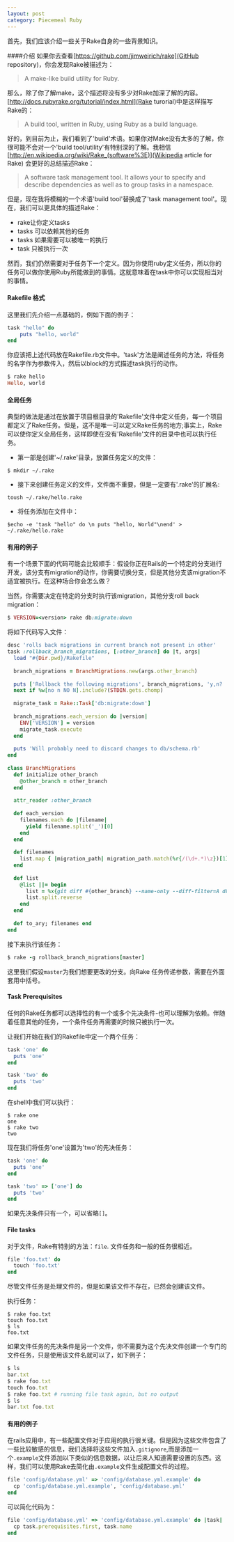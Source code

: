 ```yaml
---
layout: post
category: Piecemeal Ruby
---
```

首先，我们应该介绍一些关于Rake自身的一些背景知识。

####介绍
如果你去查看[https://github.com/jimweirich/rake](GitHub repository)，你会发现Rake被描述为：

>A make-like build utility for Ruby.

那么，除了你了解make，这个描述将没有多少对Rake加深了解的内容。[http://docs.rubyrake.org/tutorial/index.html](Rake turorial)中是这样描写Rake的：

> A build tool, written in Ruby, using Ruby as a build language.

好的，到目前为止，我们看到了'build'术语。如果你对Make没有太多的了解，你很可能不会对一个'build tool/utility'有特别深的了解。我相信[http://en.wikipedia.org/wiki/Rake_(software%3E)](Wikipedia article for Rake) 会更好的总结描述Rake：

> A software task management tool. It allows your to specify and describe dependencies as well as to group tasks in a namespace.

但是，现在我将模糊的一个术语'build tool'替换成了'task management tool'。现在，我们可以更具体的描述Rake：

* rake让你定义tasks
* tasks 可以依赖其他的任务
* tasks 如果需要可以被唯一的执行
* task 只被执行一次

然而，我们仍然需要对于任务下一个定义。因为你使用ruby定义任务，所以你的任务可以做你使用Ruby所能做到的事情。这就意味着在task中你可以实现相当对的事情。

#### Rakefile 格式
这里我们先介绍一点基础的，例如下面的例子：

```ruby
task "hello" do 
	puts "hello, world"
end
```

你应该把上述代码放在Rakefile.rb文件中。'task'方法是阐述任务的方法，将任务的名字作为参数传入，然后以block的方式描述task执行的动作。

```ruby
$ rake hello	
Hello, world
```

#### 全局任务
典型的做法是通过在放置于项目根目录的'Rakefile'文件中定义任务，每一个项目都定义了Rake任务。但是，这不是唯一可以定义Rake任务的地方;事实上，Rake可以使你定义全局任务，这样即使在没有'Rakefile'文件的目录中也可以执行任务。

- 第一部是创建'~/.rake'目录，放置任务定义的文件：

```
$ mkdir ~/.rake
```

- 接下来创建任务定义的文件，文件面不重要，但是一定要有'.rake'的扩展名:

```
toush ~/.rake/hello.rake
```

- 将任务添加在文件中：

```
$echo -e 'task "hello" do \n puts "hello, World"\nend' > ~/.rake/hello.rake
```

#### 有用的例子
有一个场景下面的代码可能会比较顺手：假设你正在Rails的一个特定的分支进行开发，该分支有migration的动作，你需要切换分支，但是其他分支该migration不适宜被执行。在这种场合你会怎么做？

当然，你需要决定在特定的分支时执行该migration，其他分支roll back migration：

```ruby
$ VERSION=<version> rake db:migrate:down
```

将如下代码写入文件：

```ruby
desc 'rolls back migrations in current branch not present in other'
task :rollback_branch_migrations, [:other_branch] do |t, args|
  load "#{Dir.pwd}/Rakefile"
 
  branch_migrations = BranchMigrations.new(args.other_branch)
 
  puts ['Rollback the following migrations', branch_migrations, 'y,n? ']
  next if %w[no n NO N].include?(STDIN.gets.chomp)
 
  migrate_task = Rake::Task['db:migrate:down']
 
  branch_migrations.each_version do |version|
    ENV['VERSION'] = version
    migrate_task.execute
  end
 
  puts 'Will probably need to discard changes to db/schema.rb'
end
 
class BranchMigrations
  def initialize other_branch
    @other_branch = other_branch
  end
 
  attr_reader :other_branch
 
  def each_version
    filenames.each do |filename|
      yield filename.split('_')[0]
    end
  end
 
  def filenames
    list.map { |migration_path| migration_path.match(%r{/(\d+.*)\z})[1] }
  end
 
  def list
    @list ||= begin
      list = %x{git diff #{other_branch} --name-only --diff-filter=A db/migrate/}
      list.split.reverse
    end
  end
 
  def to_ary; filenames end
end
```

接下来执行该任务：

```ruby
$ rake -g rollback_branch_migrations[master]
```
这里我们假设`master`为我们想要更改的分支。向Rake 任务传递参数，需要在外面套用中括号。

#### Task Prerequisites
任何的Rake任务都可以选择性的有一个或多个先决条件-也可以理解为依赖。伴随着任意其他的任务，一个条件任务再需要的时候只被执行一次。

让我们开始在我们的Rakefile中定一个两个任务：

```ruby
task 'one' do 
  puts 'one'
end

task 'two' do 
  puts 'two'
end
```

在shell中我们可以执行：

```
$ rake one
one
$ rake two
two
```

现在我们将任务'one'设置为'two'的先决任务：

```ruby
task 'one' do 
  puts 'one'
end

task 'two' => ['one'] do  
  puts 'two'
end
```

如果先决条件只有一个，可以省略`[]`。

#### File tasks
对于文件，Rake有特别的方法：`file`. 文件任务和一般的任务很相近。

```ruby
file 'foo.txt' do 
  touch 'foo.txt'
end
```
尽管文件任务是处理文件的，但是如果该文件不存在，已然会创建该文件。

执行任务：

```
$ rake foo.txt
touch foo.txt
$ ls
foo.txt
```

如果文件任务的先决条件是另一个文件，你不需要为这个先决文件创建一个专门的文件任务，只是使用该文件名就可以了，如下例子：

```ruby
$ ls
bar.txt
$ rake foo.txt
touch foo.txt
$ rake foo.txt # running file task again, but no output
$ ls
bar.txt foo.txt
```

#### 有用的例子
在rails应用中，有一些配置文件对于应用的执行很关键。但是因为这些文件包含了一些比较敏感的信息，我们选择将这些文件加入`.gitignore`,而是添加一个`.example`文件添加以下类似的信息数据，以让后来人知道需要设置的东西。这样，我们可以使用Rake去简化由`.example`文件生成配置文件的过程。

```ruby
file 'config/database.yml' => 'config/database.yml.example' do
  cp 'config/database.yml.example', 'config/database.yml'
end
```

可以简化代码为：

```ruby
file 'config/database.yml' => 'config/database.yml.example' do |task|
  cp task.prerequisites.first, task.name
end
```